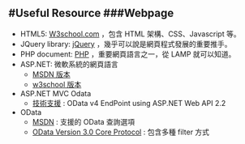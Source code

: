 #Useful Resource
###Webpage
---
* HTML5: [W3school.com](http://www.w3schools.com/) ，包含 HTML 架構、CSS、Javascript 等。
* JQuery library: [jQuery](http://jquery.com/) ，幾乎可以說是網頁程式發展的重要推手。
* PHP document: [PHP](http://php.net/manual/en/language.references.php) ，重要網頁語言之一，從 LAMP 就可以知道。
* ASP.NET: 微軟系統的網頁語言
  * [MSDN 版本](https://msdn.microsoft.com/zh-tw/library/ms178463.aspx)
  * [w3school 版本](http://www.w3schools.com/aspnet/webpages_ref_classes.asp)
* ASP.NET MVC Odata
  * [技術支援](http://www.asp.net/web-api/overview/odata-support-in-aspnet-web-api/odata-v4/create-an-odata-v4-endpoint) : OData v4 EndPoint using ASP.NET Web API 2.2
* OData
  * [MSDN](https://msdn.microsoft.com/library/azure/gg312156.aspx) : 支援的 OData 查詢選項
  * [OData Version 3.0 Core Protocol](http://www.odata.org/documentation/odata-version-3-0/odata-version-3-0-core-protocol/) : 包含多種 filter 方式

